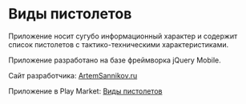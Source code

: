 # Виды пистолетов

Приложение носит сугубо информационный характер и содержит список пистолетов с тактико-техническими характеристиками.

Приложение разработано на базе фреймворка jQuery Mobile.

Сайт разработчика: [ArtemSannikov.ru](http://artemsannikov.ru)

Приложение в Play Market: [Виды пистолетов](https://play.google.com/store/apps/details?id=ru.guns)
